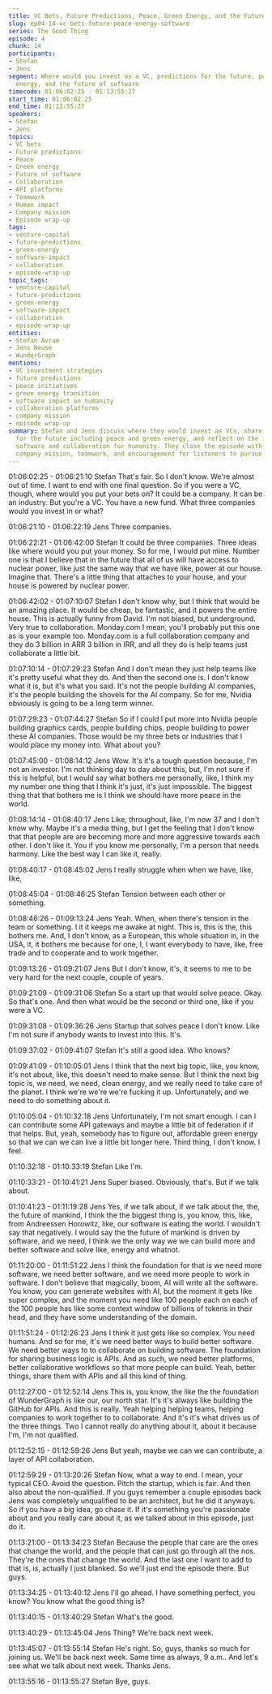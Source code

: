 ```yaml
---
title: VC Bets, Future Predictions, Peace, Green Energy, and the Future of Software
slug: ep04-14-vc-bets-future-peace-energy-software
series: The Good Thing
episode: 4
chunk: 14
participants:
- Stefan
- Jens
segment: Where would you invest as a VC, predictions for the future, peace, green
  energy, and the future of software
timecode: 01:06:02:25 - 01:13:55:27
start_time: 01:06:02:25
end_time: 01:13:55:27
speakers:
- Stefan
- Jens
topics:
- VC bets
- Future predictions
- Peace
- Green energy
- Future of software
- Collaboration
- API platforms
- Teamwork
- Human impact
- Company mission
- Episode wrap-up
tags:
- venture-capital
- future-predictions
- green-energy
- software-impact
- collaboration
- episode-wrap-up
topic_tags:
- venture-capital
- future-predictions
- green-energy
- software-impact
- collaboration
- episode-wrap-up
entities:
- Stefan Avram
- Jens Neuse
- WunderGraph
mentions:
- VC investment strategies
- future predictions
- peace initiatives
- green energy transition
- software impact on humanity
- collaboration platforms
- company mission
- episode wrap-up
summary: Stefan and Jens discuss where they would invest as VCs, share predictions
  for the future including peace and green energy, and reflect on the importance of
  software and collaboration for humanity. They close the episode with thoughts on
  company mission, teamwork, and encouragement for listeners to pursue their passions.
---
```


01:06:02:25 - 01:06:21:10
Stefan
That's fair. So I don't know. We're almost out of time. I want to end with one final question. So if
you were a VC, though, where would you put your bets on? It could be a company. It can be an
industry. But you're a VC. You have a new fund. What three companies would you invest in or
what?

01:06:21:10 - 01:06:22:19
Jens
Three companies.

01:06:22:21 - 01:06:42:00
Stefan
It could be three companies. Three ideas like where would you put your money. So for me, I
would put mine. Number one is that I believe that in the future that all of us will have access to
nuclear power, like just the same way that we have like, power at our house. Imagine that.
There's a little thing that attaches to your house, and your house is powered by nuclear power.

01:06:42:02 - 01:07:10:07
Stefan
I don't know why, but I think that would be an amazing place. It would be cheap, be fantastic,
and it powers the entire house. This is actually funny from David. I'm not biased, but
underground. Very true to collaboration. Monday.com I mean, you'll probably put this one as is
your example too. Monday.com is a full collaboration company and they do 3 billion in ARR 3
billion in IRR, and all they do is help teams just collaborate a little bit.

01:07:10:14 - 01:07:29:23
Stefan
And I don't mean they just help teams like it's pretty useful what they do. And then the second
one is. I don't know what it is, but it's what you said. It's not the people building AI companies,
it's the people building the shovels for the AI company. So for me, Nvidia obviously is going to
be a long term winner.

01:07:29:23 - 01:07:44:27
Stefan
So if I could I put more into Nvidia people building graphics cards, people building chips, people
building to power these AI companies. Those would be my three bets or industries that I would
place my money into. What about you?

01:07:45:00 - 01:08:14:12
Jens
Wow. It's it's a tough question because, I'm not an investor. I'm not thinking day to day about
this, but, I'm not sure if this is helpful, but I would say what bothers me personally, like, I think
my my number one thing that I think it's just, it's just impossible. The biggest thing that that
bothers me is I think we should have more peace in the world.

01:08:14:14 - 01:08:40:17
Jens
Like, throughout, like, I'm now 37 and I don't know why. Maybe it's a media thing, but I get the
feeling that I don't know that that people are are becoming more and more aggressive towards
each other. I don't like it. You if you know me personally, I'm a person that needs harmony. Like
the best way I can like it, really.

01:08:40:17 - 01:08:45:02
Jens
I really struggle when when we have, like, like,

01:08:45:04 - 01:08:46:25
Stefan
Tension between each other or something.

01:08:46:26 - 01:09:13:24
Jens
Yeah. When, when there's tension in the team or something. I it it keeps me awake at night.
This is, this is the, this bothers me. And, I don't know, as a European, this whole situation in, in
the USA, it, it bothers me because for one, I, I want everybody to have, like, free trade and to
cooperate and to work together.

01:09:13:26 - 01:09:21:07
Jens
But I don't know, it's, it seems to me to be very hard for the next couple, couple of years.

01:09:21:09 - 01:09:31:06
Stefan
So a start up that would solve peace. Okay. So that's one. And then what would be the second
or third one, like if you were a VC.

01:09:31:08 - 01:09:36:26
Jens
Startup that solves peace I don't know. Like I'm not sure if anybody wants to invest into this. It's.

01:09:37:02 - 01:09:41:07
Stefan
It's still a good idea. Who knows?

01:09:41:09 - 01:10:05:01
Jens
I think that the next big topic, like, you know, it's not about, like, this doesn't need to make
sense. But I think the next big topic is, we need, we need, clean energy, and we really need to
take care of the planet. I think we're we're we're fucking it up. Unfortunately, and we need to do
something about it.

01:10:05:04 - 01:10:32:18
Jens
Unfortunately, I'm not smart enough. I can I can contribute some API gateways and maybe a
little bit of federation if if that helps. But, yeah, somebody has to figure out, affordable green
energy so that we can we can live a little bit longer here. Third thing, I don't know. I feel.

01:10:32:18 - 01:10:33:19
Stefan
Like I'm.

01:10:33:21 - 01:10:41:21
Jens
Super biased. Obviously, that's. But if we talk about.

01:10:41:23 - 01:11:19:28
Jens
Yes, if we talk about, if we talk about the, the, the future of mankind, I think the the biggest thing
is, you know, this, like, from Andreessen Horowitz, like, our software is eating the world. I
wouldn't say that negatively. I would say the the future of mankind is driven by software, and we
need, I think we the only way we we can build more and better software and solve like, energy
and whatnot.

01:11:20:00 - 01:11:51:22
Jens
I think the foundation for that is we need more software, we need better software, and we need
more people to work in software. I don't believe that magically, boom, AI will write all the
software. You know, you can generate websites with AI, but the moment it gets like super
complex, and the moment you need like 100 people each on each of the 100 people has like
some context window of billions of tokens in their head, and they have some understanding of
the domain.

01:11:51:24 - 01:12:26:23
Jens
I think it just gets like so complex. You need humans. And so for me, it's we need better ways to
build better software. We need better ways to to collaborate on building software. The
foundation for sharing business logic is APIs. And as such, we need better platforms, better
collaborative workflows so that more people can build. Yeah, better things, share them with APIs
and all this kind of thing.

01:12:27:00 - 01:12:52:14
Jens
This is, you know, the like the the foundation of WunderGraph is like our, our north star. It's it's
always like building the GitHub for APIs. And this is really. Yeah helping helping teams, helping
companies to work together to to collaborate. And it's it's what drives us of the three things. Two
I cannot really do anything about it, about it because I'm, I'm not qualified.

01:12:52:15 - 01:12:59:26
Jens
But yeah, maybe we can we can contribute, a layer of API collaboration.

01:12:59:29 - 01:13:20:26
Stefan
Now, what a way to end. I mean, your typical CEO. Avoid the question. Pitch the startup, which
is fair. And then also about the non-qualified. If you guys remember a couple episodes back
Jens was completely unqualified to be an architect, but he did it anyways. So if you have a big
idea, go chase it. If it's something you're passionate about and you really care about it, as we
talked about in this episode, just do it.

01:13:21:00 - 01:13:34:23
Stefan
Because the people that care are the ones that change the world, and the people that can just
go through all the nos. They're the ones that change the world. And the last one I want to add to
that is, is, actually I just blanked. So we'll just end the episode there. But guys.

01:13:34:25 - 01:13:40:12
Jens
I'll go ahead. I have something perfect, you know? You know what the good thing is?

01:13:40:15 - 01:13:40:29
Stefan
What's the good.

01:13:40:29 - 01:13:45:04
Jens
Thing? We're back next week.

01:13:45:07 - 01:13:55:14
Stefan
He's right. So, guys, thanks so much for joining us. We'll be back next week. Same time as
always, 9 a.m.. And let's see what we talk about next week. Thanks Jens.

01:13:55:16 - 01:13:55:27
Stefan
Bye, guys.